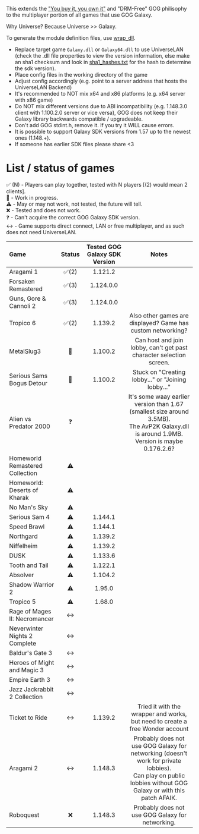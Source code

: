 This extends the ["You buy it, you own it"](https://www.gog.com/en/about_gog) and  "DRM-Free" GOG philisophy to the multiplayer portion of all games that use GOG Galaxy.

Why Universe? Because Universe >> Galaxy.

To generate the module definition files, use [wrap_dll](https://github.com/mavenlin/wrap_dll).  
  
- Replace target game `Galaxy.dll` or `Galaxy64.dll` to use UniverseLAN (check the .dll file properties to view the version information, else make an sha1 checksum and look in [sha1_hashes.txt](https://github.com/grasmanek94/LanSupportForDRMFreeGames/blob/master/ZipFileHasher/sha1_hashes.txt) for the hash to determine the sdk version).
- Place config files in the working directory of the game
- Adjust config accordingly (e.g. point to a server address that hosts the UniverseLAN Backend)
- It's recommended to NOT mix x64 and x86 platforms (e.g. x64 server with x86 game)
- Do NOT mix different versions due to ABI incompatibility (e.g. 1.148.3.0 client with 1.100.2.0 server or vice versa), GOG does not keep their Galaxy library backwards compatible / upgradeable.
- Don't add GOG stdint.h, remove it. If you try it WILL cause errors.
- It is possible to support Galaxy SDK versions from 1.57 up to the newest ones (1.148.+).
- If someone has earlier SDK files please share <3

# List / status of games

:white_check_mark: (N) - Players can play together, tested with N players [(2) would mean 2 clients].  
:construction: - Work in progress.  
:warning: - May or may not work, not tested, the future will tell.  
:x: - Tested and does not work.  
:question: - Can't acquire the correct GOG Galaxy SDK version.  
:left_right_arrow: - Game supports direct connect, LAN or free multiplayer, and as such does not need UniverseLAN.  

| Game       | Status                | Tested GOG Galaxy SDK Version | Notes |
| :--------- | :-------:             | :---------: | :---------: |
| Aragami 1  | :white_check_mark:(2) | 1.121.2 | |
| Forsaken Remastered | :white_check_mark:(3) | 1.124.0.0 | |
| Guns, Gore & Cannoli 2  | :white_check_mark:(3) | 1.124.0.0 | |
| Tropico 6 | :white_check_mark:(2)  | 1.139.2 | Also other games are displayed? Game has custom networking? | 
| MetalSlug3 | :construction:        | 1.100.2 | Can host and join lobby, can't get past character selection screen. |
| Serious Sams Bogus Detour | :construction: | 1.100.2 | Stuck on "Creating lobby..." or "Joining lobby..." |
| Alien vs Predator 2000 | :question: |  | It's some waay earlier version than 1.67 (smallest size around 3.5MB). <br> The AvP2K Galaxy.dll is around 1.9MB. Version is maybe 0.176.2.6? |
| Homeworld Remastered Collection | :warning:  | | | 
| Homeworld: Deserts of Kharak | :warning:  | | | 
| No Man's Sky | :warning:  | | | 
| Serious Sam 4 | :warning:  | 1.144.1 | | 
| Speed Brawl | :warning:  | 1.144.1 | | 
| Northgard | :warning:  | 1.139.2 | | 
| Niffelheim | :warning:  | 1.139.2 | | 
| DUSK | :warning:  | 1.133.6 | | 
| Tooth and Tail | :warning:  | 1.122.1 | | 
| Absolver | :warning:  | 1.104.2 | | 
| Shadow Warrior 2 | :warning: | 1.95.0 | | 
| Tropico 5 | :warning:  | 1.68.0 | | 
| Rage of Mages II: Necromancer | :left_right_arrow: | | | 
| Neverwinter Nights 2 Complete | :left_right_arrow: | | | 
| Baldur's Gate 3 | :left_right_arrow: | | | 
| Heroes of Might and Magic 3 | :left_right_arrow: | | | 
| Empire Earth 3 | :left_right_arrow: | | | 
| Jazz Jackrabbit 2 Collection | :left_right_arrow: | | | 
| Ticket to Ride | :left_right_arrow:   | 1.139.2 | Tried it with the wrapper and works, but need to create a free Wonder account | 
| Aragami 2 | :left_right_arrow: | 1.148.3 | Probably does not use GOG Galaxy for networking (doesn't work for private lobbies).<br> Can play on public lobbies without GOG Galaxy or with this patch AFAIK. |
| Roboquest | :x: | 1.148.3 | Probably does not use GOG Galaxy for networking. |
